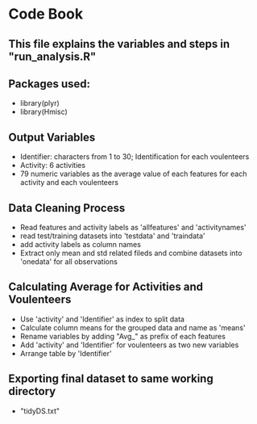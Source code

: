 # Code Book

## This file explains the variables and steps in "run_analysis.R"

## Packages used:

* library(plyr)
* library(Hmisc)

## Output Variables

* Identifier: characters from 1 to 30; Identification for each voulenteers 
* Activity: 6 activities
* 79 numeric variables as the average value of each features for each activity and each voulenteers

## Data Cleaning Process

* Read features and activity labels as 'allfeatures' and 'activitynames'
* read test/training datasets into 'testdata' and 'traindata'
* add activity labels as column names
* Extract only mean and std related fileds and combine datasets into 'onedata' for all observations 

## Calculating Average for Activities and Voulenteers

* Use 'activity' and 'Identifier' as index to split data 
* Calculate column means for the grouped data and name as 'means'
* Rename variables by adding "Avg_" as prefix of each features
* Add 'activity' and 'Identifier' for voulenteers as two new variables
* Arrange table by 'Identifier'

## Exporting final dataset to same working directory

* "tidyDS.txt"


